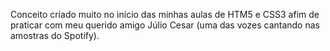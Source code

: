 Conceito criado muito no início das minhas aulas de HTM5 e CSS3 afim de praticar com meu querido amigo Júlio Cesar (uma das vozes cantando nas amostras do Spotify).
